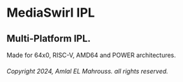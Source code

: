 # MediaSwirl IPL
## Multi-Platform IPL.

Made for 64x0, RISC-V, AMD64 and POWER architectures.

###### Copyright 2024, Amlal EL Mahrouss. all rights reserved.
